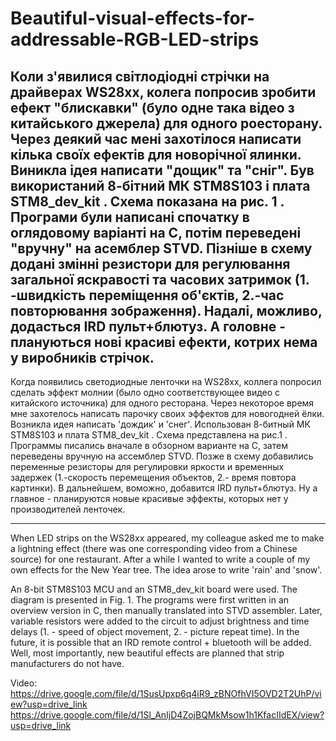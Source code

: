 # Beautiful-visual-effects-for-addressable-RGB-LED-strips


Коли з'явилися світлодіодні стрічки на драйверах WS28xx, колега попросив зробити ефект "блискавки" (було одне така відео з китайського джерела) для одного роесторану. Через деякий час мені захотілося написати кілька своїх ефектів для новорічної ялинки. Виникла ідея написати "дощик" та "сніг".
Був використаний 8-бітний МК STM8S103 і плата 
STM8_dev_kit . Схема показана на рис. 1 . Програми були написані спочатку в оглядовому варіанті на С, потім переведені "вручну" на асемблер STVD. Пізніше в схему додані змінні резистори для регулювання загальної яскравості та часових затримок (1. -швидкість переміщення об'єктів, 2.-час повторювання зображення). Надалі, можливо, додасться IRD пульт+блютуз. А головне - плануються нові красиві ефекти, котрих нема у виробників стрічок.
-------------------------------------------

Когда появились светодиодные ленточки на WS28xx, коллега попросил сделать эффект молнии (было одно соответствующее видео с китайского источника) для одного ресторана. Через некоторое время мне захотелось написать парочку своих эффектов
для новогодней ёлки. Возникла идея написать 'дождик' и 'снег'. 
Использован 8-битный МК STM8S103 и плата STM8_dev_kit . Схема представлена на рис.1 . Программы  писались вначале в обзорном варианте на С, затем переведены вручную на ассемблер STVD. Позже в схему добавились переменные резисторы для регулировки яркости и временных задержек (1.-скорость перемещения объектов, 2.- время повтора картинки). В дальнейшем, воможно, добавится IRD пульт+блютуз. Ну а главное - планируются новые красивые эффекты, которых нет у производителей ленточек.

-------------------------------------------
When LED strips on the WS28xx appeared, my colleague asked me to make a lightning effect (there was one corresponding video from a Chinese source) for one restaurant. After a while I wanted to write a couple of my own effects for the New Year tree. The idea arose to write 'rain' and 'snow'.

An 8-bit STM8S103 MCU and an STM8_dev_kit board were used. The diagram is presented in Fig. 1. The programs were first written in an overview version in C, then manually translated into STVD assembler. Later, variable resistors were added to the circuit to adjust brightness and time delays (1. - speed of object movement, 2. - picture repeat time). In the future, it is possible that an IRD remote control + bluetooth will be added. Well, most importantly, new beautiful effects are planned that strip manufacturers do not have.

Video:
https://drive.google.com/file/d/1SusUpxp6q4iR9_zBNOfhVI5OVD2T2UhP/view?usp=drive_link
https://drive.google.com/file/d/1Sl_AnIjD4ZojBQMkMsow1h1KfacIIdEX/view?usp=drive_link
